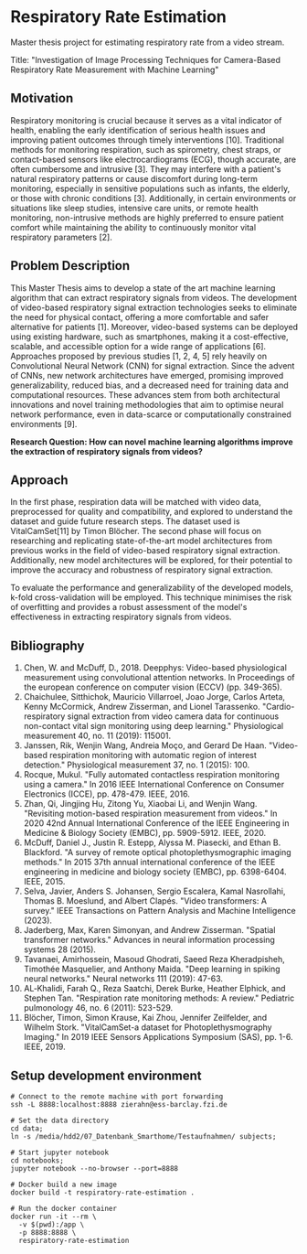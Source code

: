 # Respiratory Rate Estimation

Master thesis project for estimating respiratory rate from a video stream.

Title: "Investigation of Image Processing Techniques for Camera-Based Respiratory Rate Measurement with Machine
Learning"

## Motivation

Respiratory monitoring is crucial because it serves as a vital indicator of health, enabling the early identification of
serious health issues and improving patient outcomes through timely interventions [10]. Traditional methods for
monitoring respiration, such as spirometry, chest straps, or contact-based sensors like electrocardiograms (ECG), though
accurate, are often cumbersome and intrusive [3]. They may interfere with a patient's natural respiratory patterns or
cause discomfort during long-term monitoring, especially in sensitive populations such as infants, the elderly, or those
with chronic conditions [3]. Additionally, in certain environments or situations like sleep studies, intensive care
units, or remote health monitoring, non-intrusive methods are highly preferred to ensure patient comfort while
maintaining the ability to continuously monitor vital respiratory parameters [2].

## Problem Description

This Master Thesis aims to develop a state of the art machine learning algorithm that can extract respiratory signals
from videos. The development of video-based respiratory signal extraction technologies seeks to eliminate the need for
physical contact, offering a more comfortable and safer alternative for patients [1]. Moreover, video-based systems can
be deployed using existing hardware, such as smartphones, making it a cost-effective, scalable, and accessible option
for a wide range of applications [6]. Approaches proposed by previous studies [1, 2, 4, 5] rely heavily on Convolutional
Neural Network (CNN) for signal extraction. Since the advent of CNNs, new network architectures have emerged, promising
improved generalizability, reduced bias, and a decreased need for training data and computational resources. These
advances stem from both architectural innovations and novel training methodologies that aim to optimise neural network
performance, even in data-scarce or computationally constrained environments [9].

**Research Question: How can novel machine learning algorithms improve the extraction of respiratory signals from
videos?**

## Approach

In the first phase, respiration data will be matched with video data, preprocessed for quality and compatibility, and
explored to understand the dataset and guide future research steps. The dataset used is VitalCamSet[11] by Timon
Blöcher.
The second phase will focus on researching and replicating state-of-the-art model architectures from previous works in
the field of video-based respiratory signal extraction. Additionally, new model architectures will be explored, for
their potential to improve the accuracy and robustness of respiratory signal extraction.

To evaluate the performance and generalizability of the developed models, k-fold cross-validation will be employed. This
technique minimises the risk of overfitting and provides a robust assessment of the model's effectiveness in extracting
respiratory signals from videos.

## Bibliography

1. Chen, W. and McDuff, D., 2018. Deepphys: Video-based physiological measurement using convolutional attention
   networks. In Proceedings of the european conference on computer vision (ECCV) (pp. 349-365).
2. Chaichulee, Sitthichok, Mauricio Villarroel, Joao Jorge, Carlos Arteta, Kenny McCormick, Andrew Zisserman, and Lionel
   Tarassenko. "Cardio-respiratory signal extraction from video camera data for continuous non-contact vital sign
   monitoring using deep learning." Physiological measurement 40, no. 11 (2019): 115001.
3. Janssen, Rik, Wenjin Wang, Andreia Moço, and Gerard De Haan. "Video-based respiration monitoring with automatic
   region of interest detection." Physiological measurement 37, no. 1 (2015): 100.
4. Rocque, Mukul. "Fully automated contactless respiration monitoring using a camera." In 2016 IEEE International
   Conference on Consumer Electronics (ICCE), pp. 478-479. IEEE, 2016.
5. Zhan, Qi, Jingjing Hu, Zitong Yu, Xiaobai Li, and Wenjin Wang. "Revisiting motion-based respiration measurement from
   videos." In 2020 42nd Annual International Conference of the IEEE Engineering in Medicine & Biology Society (EMBC),
   pp. 5909-5912. IEEE, 2020.
6. McDuff, Daniel J., Justin R. Estepp, Alyssa M. Piasecki, and Ethan B. Blackford. "A survey of remote optical
   photoplethysmographic imaging methods." In 2015 37th annual international conference of the IEEE engineering in
   medicine and biology society (EMBC), pp. 6398-6404. IEEE, 2015.
7. Selva, Javier, Anders S. Johansen, Sergio Escalera, Kamal Nasrollahi, Thomas B. Moeslund, and Albert Clapés. "Video
   transformers: A survey." IEEE Transactions on Pattern Analysis and Machine Intelligence (2023).
8. Jaderberg, Max, Karen Simonyan, and Andrew Zisserman. "Spatial transformer networks." Advances in neural information
   processing systems 28 (2015).
9. Tavanaei, Amirhossein, Masoud Ghodrati, Saeed Reza Kheradpisheh, Timothée Masquelier, and Anthony Maida. "Deep
   learning in spiking neural networks." Neural networks 111 (2019): 47-63.
10. AL‐Khalidi, Farah Q., Reza Saatchi, Derek Burke, Heather Elphick, and Stephen Tan. "Respiration rate monitoring
    methods: A review." Pediatric pulmonology 46, no. 6 (2011): 523-529.
11. Blöcher, Timon, Simon Krause, Kai Zhou, Jennifer Zeilfelder, and Wilhelm Stork. "VitalCamSet-a dataset for
    Photoplethysmography Imaging." In 2019 IEEE Sensors Applications Symposium (SAS), pp. 1-6. IEEE, 2019.

## Setup development environment

```shell
# Connect to the remote machine with port forwarding
ssh -L 8888:localhost:8888 zierahn@ess-barclay.fzi.de

# Set the data directory
cd data;
ln -s /media/hdd2/07_Datenbank_Smarthome/Testaufnahmen/ subjects;

# Start jupyter notebook
cd notebooks;
jupyter notebook --no-browser --port=8888

# Docker build a new image
docker build -t respiratory-rate-estimation .

# Run the docker container
docker run -it --rm \
  -v $(pwd):/app \
  -p 8888:8888 \
  respiratory-rate-estimation
```